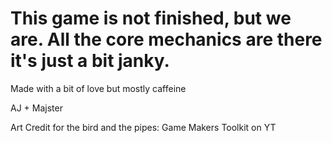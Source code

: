 # This game is not finished, but we are. All the core mechanics are there it's just a bit janky. 

Made with a bit of love but mostly caffeine

AJ + Majster




Art Credit for the bird and the pipes: Game Makers Toolkit on YT
